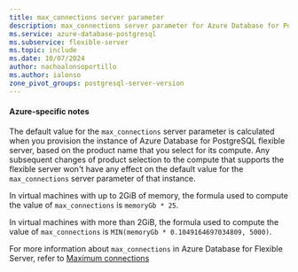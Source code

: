 ```yaml
---
title: max_connections server parameter
description: max_connections server parameter for Azure Database for PostgreSQL - Flexible Server.
ms.service: azure-database-postgresql
ms.subservice: flexible-server
ms.topic: include
ms.date: 10/07/2024
author: nachoalonsoportillo
ms.author: ialonso
zone_pivot_groups: postgresql-server-version
---
```

#### Azure-specific notes
The default value for the `max_connections` server parameter is calculated when you provision the instance of Azure Database for PostgreSQL flexible server, based on the product name that you select for its compute. Any subsequent changes of product selection to the compute that supports the flexible server won't have any effect on the default value for the `max_connections` server parameter of that instance.

In virtual machines with up to 2GiB of memory, the formula used to compute the value of `max_connections` is `memoryGb * 25`.

In virtual machines with more than 2GiB, the formula used to compute the value of `max_connections` is `MIN(memoryGb * 0.1049164697034809, 5000)`.

For more information about `max_connections` in Azure Database for Flexible Server, refer to [Maximum connections](../concepts-limits.md#maximum-connections)